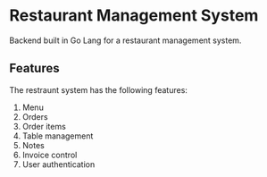 # Restaurant Management System

Backend built in Go Lang for a restaurant management system.

## Features

The restraunt system has the following features:

1. Menu
2. Orders
3. Order items
4. Table management
5. Notes
6. Invoice control
7. User authentication
